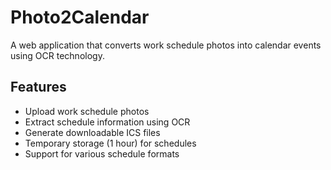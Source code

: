 # Photo2Calendar
A web application that converts work schedule photos into calendar events using OCR technology.

## Features
- Upload work schedule photos
- Extract schedule information using OCR
- Generate downloadable ICS files
- Temporary storage (1 hour) for schedules
- Support for various schedule formats
